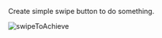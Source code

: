 Create simple swipe button to do something.

![swipeToAchieve](https://user-images.githubusercontent.com/101868225/222895798-e3369499-5f57-4f7c-b252-a85dbcb4db46.gif)


